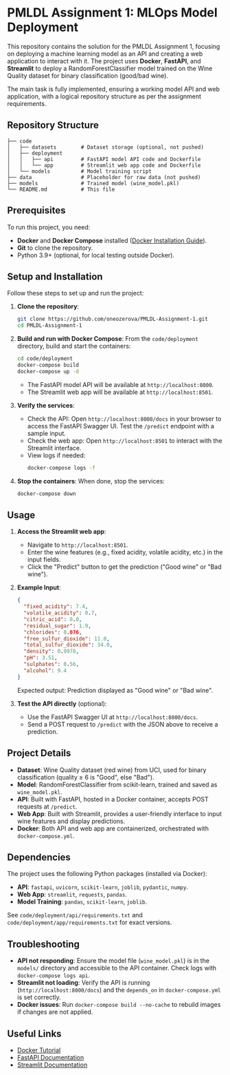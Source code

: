 # PMLDL Assignment 1: MLOps Model Deployment

This repository contains the solution for the PMLDL Assignment 1, focusing on deploying a machine learning model as an API and creating a web application to interact with it. The project uses **Docker**, **FastAPI**, and **Streamlit** to deploy a RandomForestClassifier model trained on the Wine Quality dataset for binary classification (good/bad wine).

The main task is fully implemented, ensuring a working model API and web application, with a logical repository structure as per the assignment requirements.

## Repository Structure

```
├── code
│   ├── datasets        # Dataset storage (optional, not pushed)
│   ├── deployment
│   │   ├── api         # FastAPI model API code and Dockerfile
│   │   └── app         # Streamlit web app code and Dockerfile
│   └── models          # Model training script
├── data                # Placeholder for raw data (not pushed)
├── models              # Trained model (wine_model.pkl)
└── README.md           # This file
```

## Prerequisites

To run this project, you need:
- **Docker** and **Docker Compose** installed ([Docker Installation Guide](https://docs.docker.com/get-started/)).
- **Git** to clone the repository.
- Python 3.9+ (optional, for local testing outside Docker).

## Setup and Installation

Follow these steps to set up and run the project:

1. **Clone the repository**:
   ```bash
   git clone https://github.com/oneozerova/PMLDL-Assignment-1.git
   cd PMLDL-Assignment-1
   ```

2. **Build and run with Docker Compose**:
   From the `code/deployment` directory, build and start the containers:
   ```bash
   cd code/deployment
   docker-compose build
   docker-compose up -d
   ```
   - The FastAPI model API will be available at `http://localhost:8000`.
   - The Streamlit web app will be available at `http://localhost:8501`.

3. **Verify the services**:
   - Check the API: Open `http://localhost:8000/docs` in your browser to access the FastAPI Swagger UI. Test the `/predict` endpoint with a sample input.
   - Check the web app: Open `http://localhost:8501` to interact with the Streamlit interface.
   - View logs if needed:
     ```bash
     docker-compose logs -f
     ```

4. **Stop the containers**:
   When done, stop the services:
   ```bash
   docker-compose down
   ```

## Usage

1. **Access the Streamlit web app**:
   - Navigate to `http://localhost:8501`.
   - Enter the wine features (e.g., fixed acidity, volatile acidity, etc.) in the input fields.
   - Click the "Predict" button to get the prediction ("Good wine" or "Bad wine").

2. **Example Input**:
   ```json
   {
     "fixed_acidity": 7.4,
     "volatile_acidity": 0.7,
     "citric_acid": 0.0,
     "residual_sugar": 1.9,
     "chlorides": 0.076,
     "free_sulfur_dioxide": 11.0,
     "total_sulfur_dioxide": 34.0,
     "density": 0.9978,
     "pH": 3.51,
     "sulphates": 0.56,
     "alcohol": 9.4
   }
   ```
   Expected output: Prediction displayed as "Good wine" or "Bad wine".

3. **Test the API directly** (optional):
   - Use the FastAPI Swagger UI at `http://localhost:8000/docs`.
   - Send a POST request to `/predict` with the JSON above to receive a prediction.

## Project Details

- **Dataset**: Wine Quality dataset (red wine) from UCI, used for binary classification (quality ≥ 6 is "Good", else "Bad").
- **Model**: RandomForestClassifier from scikit-learn, trained and saved as `wine_model.pkl`.
- **API**: Built with FastAPI, hosted in a Docker container, accepts POST requests at `/predict`.
- **Web App**: Built with Streamlit, provides a user-friendly interface to input wine features and display predictions.
- **Docker**: Both API and web app are containerized, orchestrated with `docker-compose.yml`.

## Dependencies

The project uses the following Python packages (installed via Docker):
- **API**: `fastapi`, `uvicorn`, `scikit-learn`, `joblib`, `pydantic`, `numpy`.
- **Web App**: `streamlit`, `requests`, `pandas`.
- **Model Training**: `pandas`, `scikit-learn`, `joblib`.

See `code/deployment/api/requirements.txt` and `code/deployment/app/requirements.txt` for exact versions.

## Troubleshooting

- **API not responding**: Ensure the model file (`wine_model.pkl`) is in the `models/` directory and accessible to the API container. Check logs with `docker-compose logs api`.
- **Streamlit not loading**: Verify the API is running (`http://localhost:8000/docs`) and the `depends_on` in `docker-compose.yml` is set correctly.
- **Docker issues**: Run `docker-compose build --no-cache` to rebuild images if changes are not applied.

## Useful Links

- [Docker Tutorial](https://docs.docker.com/get-started/)
- [FastAPI Documentation](https://fastapi.tiangolo.com/)
- [Streamlit Documentation](https://docs.streamlit.io/)
